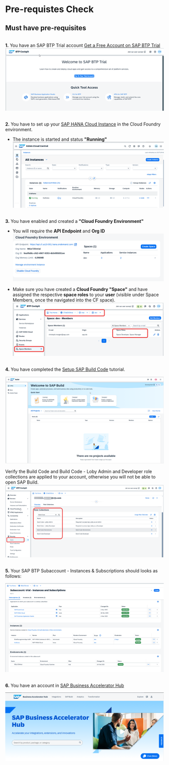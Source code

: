 # Pre-requistes Check

## Must have pre-requisites

<br>__1.__ You have an SAP BTP Trial account [Get a Free Account on SAP BTP Trial](https://developers.sap.com/tutorials/hcp-create-trial-account.html)
![alt text](images/image-6.png)

<br>__2.__ You have to set up your [SAP HANA Cloud Instance](https://developers.sap.com/tutorials/hana-cloud-deploying.html) in the Cloud Foundry environment.
- The instance is started and status __"Running"__  
![alt text](images/image-3.png)


<br>__3.__ You have enabled and created a __"Cloud Foundry Environment"__
- You will require the __API Endpoint__ and __Org ID__
![alt text](images/image.png)  

- Make sure you have created a __Cloud Foundry "Space"__ and have assigned the respective __space roles__ to your __user__ (visible under Space Members, once the navigated into the CF space).  
![alt text](images/image-4detailed.png)


<br>__4.__ You have completed the [Setup SAP Build Code](https://developers.sap.com/tutorials/build-code-setup.html) tutorial.

![alt text](images/image-2.png)

Verify the Build Code and Build Code - Loby Admin and Developer role collections are applied to your account, otherwise you will not be able to open SAP Build.
![alt text](images/bc-rolecollections.png)

<br>__5.__ Your SAP BTP Subaccount - Instances & Subscriptions should looks as follows:

![alt text](images/image-5.png)


<br>__6.__ You have an account in [SAP Business Accelerator Hub](https://api.sap.com/)

![alt text](images/image-1.png)